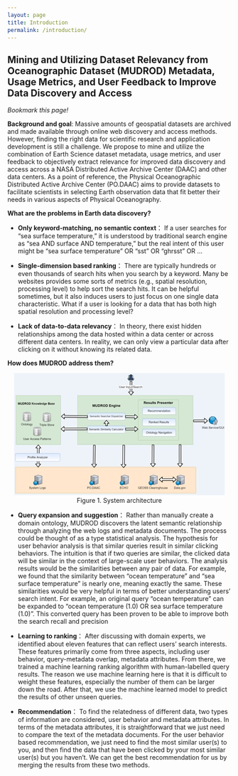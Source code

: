 ```yaml
---
layout: page
title: Introduction
permalink: /introduction/
---
```


## Mining and Utilizing Dataset Relevancy from Oceanographic Dataset (MUDROD) Metadata, Usage Metrics, and User Feedback to Improve Data Discovery and Access

*Bookmark this page!*

**Background and goal**: Massive amounts of geospatial datasets are archived and made available through online web discovery and access methods. However, finding the right data for scientific research and application development is still a challenge. We propose to mine and utilize the combination of Earth Science dataset metadata, usage metrics, and user feedback to objectively extract relevance for improved data discovery and access across a NASA Distributed Active Archive Center (DAAC) and other data centers. As a point of reference, the Physical Oceanographic Distributed Active Archive Center (PO.DAAC) aims to provide datasets to facilitate scientists in selecting Earth observation data that fit better their needs in various aspects of Physical Oceanography.

**What are the problems in Earth data discovery?**

* **Only keyword-matching, no semantic context**： If a user searches for “sea surface temperature,” it is understood by traditional search engine as “sea AND surface AND temperature,” but the real intent of this user might be “sea surface temperature” OR “sst” OR “ghrsst” OR …

* **Single-dimension based ranking**： There are typically hundreds or even thousands of search hits when you search by a keyword. Many be websites provides some sorts of metrics (e.g., spatial resolution, processing level) to help sort the search hits. It can be helpful sometimes, but it also induces users to just focus on one single data characteristic. What if a user is looking for a data that has both high spatial resolution and processing level?

* **Lack of data-to-data relevancy**： In theory, there exist hidden relationships among the data hosted within a data center or across different data centers. In reality, we can only view a particular data after clicking on it without knowing its related data.


**How does MUDROD address them?**

<center>
	<img src="/images/architecture.jpg">
	Figure 1. System architecture
</center>

* **Query expansion and suggestion**： Rather than manually create a domain ontology, MUDROD discovers the latent semantic relationship through analyzing the web logs and metadata documents. The process could be thought of as a type statistical analysis. The hypothesis for user behavior analysis is that similar queries result in similar clicking behaviors. The intuition is that if two queries are similar, the clicked data will be similar in the context of large-scale user behaviors. The analysis results would be the similarities between any pair of data. For example, we found that the similarity between “ocean temperature” and “sea surface temperature” is nearly one, meaning exactly the same. These similarities would be very helpful in terms of better understanding users’ search intent. For example, an original query “ocean temperature” can be expanded to “ocean temperature (1.0) OR sea surface temperature (1.0)”. This converted query has been proven to be able to improve both the search recall and precision

* **Learning to ranking**： After discussing with domain experts, we identified about eleven features that can reflect users’ search interests. These features primarily come from three aspects, including user behavior, query-metadata overlap, metadata attributes. From there, we trained a machine learning ranking algorithm with human-labelled query results. The reason we use machine learning here is that it is difficult to weight these features, especially the number of them can be larger down the road. After that, we use the machine learned model to predict the results of other unseen queries.

* **Recommendation**： To find the relatedness of different data, two types of information are considered, user behavior and metadata attributes. In terms of the metadata attributes, it is straightforward that we just need to compare the text of the metadata documents. For the user behavior based recommendation, we just need to find the most similar user(s) to you, and then find the data that have been clicked by your most similar user(s) but you haven’t. We can get the best recommendation for us by merging the results from these two methods.